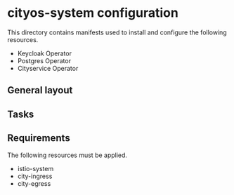 # cityos-system configuration

This directory contains manifests used to install and configure the following resources.
- Keycloak Operator
- Postgres Operator
- Cityservice Operator

## General layout

## Tasks 

## Requirements
The following resources must be applied.
- istio-system
- city-ingress
- city-egress

